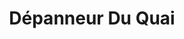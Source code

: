 ---
title: "Dépanneur Du Quai"
url: /saint-francois-de-lile-dorleans/depanneur-du-quai/
shop: convenience
---